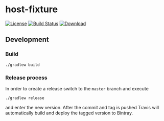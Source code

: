 # host-fixture

[![License](http://img.shields.io/badge/license-EPL-blue.svg?style=flat)](https://www.eclipse.org/legal/epl-v10.html)
[![Build Status](https://travis-ci.org/test-editor/host-fixture.svg?branch=develop)](https://travis-ci.org/test-editor/host-fixture)
[![Download](https://api.bintray.com/packages/test-editor/Fixtures/host-fixture/images/download.svg)](https://bintray.com/test-editor/Fixtures/host-fixture/_latestVersion)

## Development

### Build

    ./gradlew build

### Release process

In order to create a release switch to the `master` branch and execute

    ./gradlew release

and enter the new version. After the commit and tag is pushed Travis will automatically build and deploy the tagged version to Bintray.